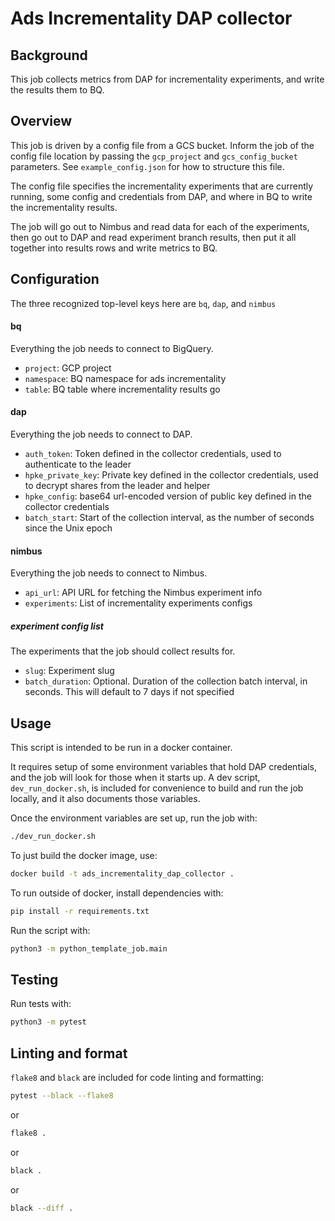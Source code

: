 # Ads Incrementality DAP collector

## Background

This job collects metrics from DAP for incrementality experiments, and write the results them to BQ.

## Overview

This job is driven by a config file from a GCS bucket. Inform the job of the config file location by passing the
`gcp_project` and `gcs_config_bucket` parameters. See `example_config.json` for how to structure this file.

The config file specifies the incrementality experiments that are currently running, some config and credentials from DAP,
and where in BQ to write the incrementality results.

The job will go out to Nimbus and read data for each of the experiments, then go out to DAP and read experiment branch results,
then put it all together into results rows and write metrics to BQ.

## Configuration

The three recognized top-level keys here are `bq`, `dap`, and `nimbus`

#### bq

Everything the job needs to connect to BigQuery.

- `project`:         GCP project
- `namespace`:       BQ namespace for ads incrementality
- `table`:           BQ table where incrementality results go

#### dap

Everything the job needs to connect to DAP.

- `auth_token`:           Token defined in the collector credentials, used to authenticate to the leader
- `hpke_private_key`:     Private key defined in the collector credentials, used to decrypt shares from the leader
                          and helper
- `hpke_config`:          base64 url-encoded version of public key defined in the collector credentials
- `batch_start`:          Start of the collection interval, as the number of seconds since the Unix epoch


#### nimbus

Everything the job needs to connect to Nimbus.

- `api_url`:        API URL for fetching the Nimbus experiment info
- `experiments`:    List of incrementality experiments configs

##### experiment config list

The experiments that the job should collect results for.

- `slug`:               Experiment slug
- `batch_duration`:     Optional. Duration of the collection batch interval, in seconds.
                        This will default to 7 days if not specified

## Usage

This script is intended to be run in a docker container.

It requires setup of some environment variables that hold DAP credentials, and the job will look for those when it
starts up. A dev script, `dev_run_docker.sh`, is included for convenience to build and run the job locally, and it
also documents those variables.

Once the environment variables are set up, run the job with:


```sh
./dev_run_docker.sh
```

To just build the docker image, use:

```sh
docker build -t ads_incrementality_dap_collector .
```

To run outside of docker, install dependencies with:

```sh
pip install -r requirements.txt
```

Run the script with:

```sh
python3 -m python_template_job.main
```

## Testing

Run tests with:

```sh
python3 -m pytest
```

## Linting and format

`flake8` and `black` are included for code linting and formatting:

```sh
pytest --black --flake8
```

or

```sh
flake8 .
```

or

```sh
black .
```

or

```sh
black --diff .
```
